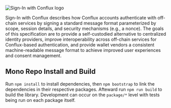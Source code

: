 ![Sign-In with Conflux logo](https://login.xyz/favicon.png "Sign-In with Conflux logo")

Sign-In with Conflux describes how Conflux accounts authenticate with
off-chain services by signing a standard message format parameterized by scope,
session details, and security mechanisms (e.g., a nonce). The goals of this
specification are to provide a self-custodied alternative to centralized
identity providers, improve interoperability across off-chain services for
Conflux-based authentication, and provide wallet vendors a consistent
machine-readable message format to achieve improved user experiences and
consent management.

## Mono Repo Install and Build

Run `npm install` to install dependencies, then `npm bootstrap` to link the dependencies
in their respective packages. Afteward run `npm run build` to build the library.
Development can occur on the `package/*` level with tests being run on each package itself.
